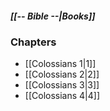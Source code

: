 ##### *[[-- Bible --|Books]]*

### Chapters
- [[Colossians 1|1]]
- [[Colossians 2|2]]
- [[Colossians 3|3]]
- [[Colossians 4|4]]
